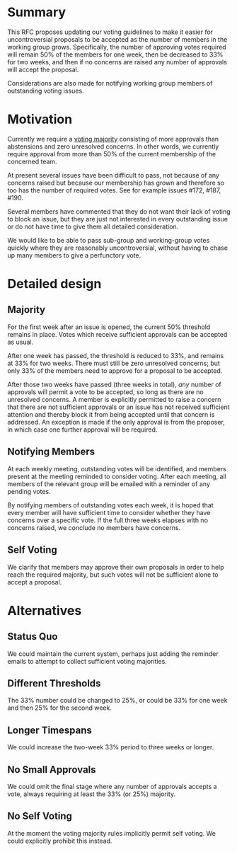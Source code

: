 # Summary
[summary]: #summary

This RFC proposes updating our voting guidelines to make it easier for
uncontroversial proposals to be accepted as the number of members in
the working group grows. Specifically, the number of approving votes
required will remain 50% of the members for one week, then be decreased
to 33% for two weeks, and then if no concerns are raised any number of
approvals will accept the proposal.

Considerations are also made for notifying working group members of
outstanding voting issues.

# Motivation
[motivation]: #motivation

Currently we require a [voting majority](https://github.com/rust-embedded/wg/blob/master/rfcs/0136-teams.md#voting-majority)
consisting of more approvals than abstensions and zero unresolved concerns.
In other words, we currently require approval from more than 50% of the
current membership of the concerned team.

At present several issues have been difficult to pass, not because of any
concerns raised but because our membership has grown and therefore so too has
the number of required votes. See for example issues #172, #187, #190.

Several members have commented that they do not want their lack of voting
to block an issue, but they are just not interested in every outstanding
issue or do not have time to give them all detailed consideration.

We would like to be able to pass sub-group and working-group votes quickly
where they are reasonably uncontroversial, without having to chase up many
members to give a perfunctory vote.

# Detailed design
[design]: #detailed-design

## Majority

For the first week after an issue is opened, the current 50% threshold remains
in place. Votes which receive sufficient approvals can be accepted as usual.

After one week has passed, the threshold is reduced to 33%, and remains at 33%
for two weeks. There must still be zero unresolved concerns; but only 33% of
the members need to approve for a proposal to be accepted.

After those two weeks have passed (three weeks in total), _any_ number of
approvals will permit a vote to be accepted, so long as there are no unresolved
concerns. A member is explicitly permitted to raise a concern that there are
not sufficient approvals or an issue has not received sufficient attention and
thereby block it from being accepted until that concern is addressed. An
exception is made if the only approval is from the proposer, in which case
one further approval will be required.

## Notifying Members

At each weekly meeting, outstanding votes will be identified, and members
present at the meeting reminded to consider voting. After each meeting,
all members of the relevant group will be emailed with a reminder of any
pending votes.

By notifying members of outstanding votes each week, it is hoped that every
member will have sufficient time to consider whether they have concerns over
a specific vote. If the full three weeks elapses with no concerns raised,
we conclude no members have concerns.

## Self Voting

We clarify that members may approve their own proposals in order to help reach
the required majority, but such votes will not be sufficient alone to accept a
proposal.

# Alternatives

## Status Quo

We could maintain the current system, perhaps just adding the reminder emails
to attempt to collect sufficient voting majorities.

## Different Thresholds

The 33% number could be changed to 25%, or could be 33% for one week and then
25% for the second week.

## Longer Timespans

We could increase the two-week 33% period to three weeks or longer.

## No Small Approvals

We could omit the final stage where any number of approvals accepts a vote,
always requiring at least the 33% (or 25%) majority.

## No Self Voting

At the moment the voting majority rules implicitly permit self voting. We could
explicitly prohibit this instead.
